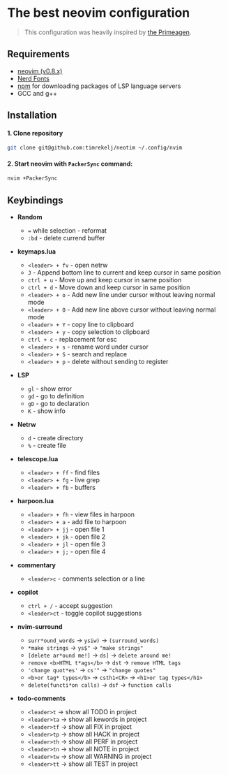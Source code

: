 # The best neovim configuration

> This configuration was heavily inspired by [the Primeagen](https://www.youtube.com/watch?v=w7i4amO_zaE).

## Requirements
 - [neovim (v0.8.x)](https://github.com/neovim/neovim/releases/tag/v0.7.2)
 - [Nerd Fonts](https://www.nerdfonts.com/font-downloads)
 - [npm](https://github.com/npm/cli) for downloading packages of LSP language servers
 - GCC and g++

## Installation

#### 1. Clone repository

```sh
git clone git@github.com:timrekelj/neotim ~/.config/nvim
```

#### 2. Start neovim with `PackerSync` command:

```sh
nvim +PackerSync
```

## Keybindings

- **Random**
	- `=` while selection - reformat
    - `:bd` - delete currend buffer

- **keymaps.lua**
    - `<leader> + fv` - open netrw
    - `J`  - Append bottom line to current and keep cursor in same position
    - `ctrl + u`  - Move up and keep cursor in same position
	- `ctrl + d`  - Move down and keep cursor in same position
    - `<leader> + o` - Add new line under cursor without leaving normal mode
    - `<leader> + O` - Add new line above cursor without leaving normal mode
	- `<leader> + Y` - copy line to clipboard
	- `<leader> + y` - copy selection to clipboard
	- `ctrl + c` - replacement for esc
	- `<leader> + s` - rename word under cursor
	- `<leader> + S` - search and replace
	- `<leader> + p` - delete without sending to register

- **LSP**
	- `gl` - show error
    - `gd` - go to definition
    - `gD` - go to declaration
    - `K` - show info

- **Netrw**
	- `d` - create directory
	- `%` - create file

- **telescope.lua**
	- `<leader> + ff` - find files
	- `<leader> + fg` - live grep
	- `<leader> + fb` - buffers

- **harpoon.lua**
    - `<leader> + fh` - view files in harpoon
	- `<leader> + a` - add file to harpoon
	- `<leader> + jj` - open file 1
	- `<leader> + jk` - open file 2
	- `<leader> + jl` - open file 3
	- `<leader> + j;` - open file 4

- **commentary**
	- `<leader>c` - comments selection or a line

- **copilot**
    - `ctrl + /` - accept suggestion
    - `<leader>ct` - toggle copilot suggestions

- **nvim-surround**
    - `surr*ound_words` -> `ysiw)` -> `(surround_words)`
    - `*make strings` -> `ys$"` -> `"make strings"`
    - `[delete ar*ound me!]` -> `ds]` -> `delete around me!`
    - `remove <b>HTML t*ags</b>` -> `dst` -> `remove HTML tags`
    - `'change quot*es'` -> `cs'"` -> `"change quotes"`
    - `<b>or tag* types</b>` -> `csth1<CR>` -> `<h1>or tag types</h1>`
    - `delete(functi*on calls)` -> `dsf` -> `function calls`

- **todo-comments**
    - `<leader>t` -> show all TODO in project
    - `<leader>ta` -> show all kewords in project
    - `<leader>tf` -> show all FIX in project
    - `<leader>tp` -> show all HACK in project
    - `<leader>th` -> show all PERF in project
    - `<leader>tn` -> show all NOTE in project
    - `<leader>tw` -> show all WARNING in project
    - `<leader>tt` -> show all TEST in project

